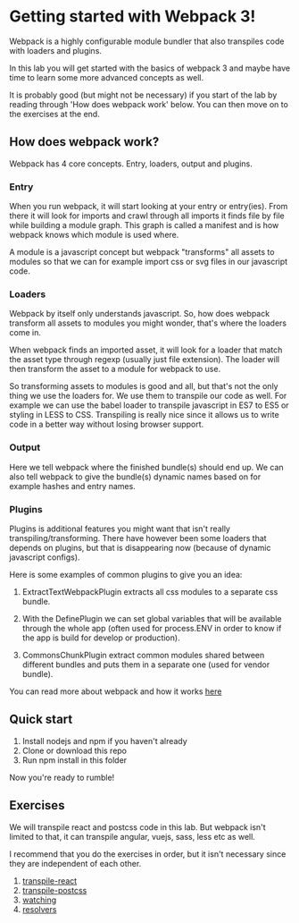 # Getting started with Webpack 3!
Webpack is a highly configurable module bundler that also transpiles code with loaders and plugins.

In this lab you will get started with the basics of webpack 3 and maybe have time to learn some more advanced concepts as well.

It is probably good (but might not be necessary) if you start of the lab by reading through 'How does webpack work' below. You can then move on to the exercises at the end. 

## How does webpack work?

Webpack has 4 core concepts. Entry, loaders, output and plugins.

### Entry

When you run webpack, it will start looking at your entry or entry(ies). From there it will look for imports and crawl through all imports it finds file by file while building a module graph. This graph is called a manifest and is how webpack knows which module is used where. 

A module is a javascript concept but webpack "transforms" all assets to modules so that we can for example import css or svg files in our javascript code.

### Loaders

Webpack by itself only understands javascript. So, how does webpack transform all assets to modules you might wonder, that's where the loaders come in. 

When webpack finds an imported asset, it will look for a loader that match the asset type through regexp (usually just file extension). The loader will then transform the asset to a module for webpack to use.

So transforming assets to modules is good and all, but that's not the only thing we use the loaders for. We use them to transpile our code as well. For example we can use the babel loader to transpile javascript in ES7 to ES5 or styling in LESS to CSS. Transpiling is really nice since it allows us to write code in a better way without losing browser support.

### Output

Here we tell webpack where the finished bundle(s) should end up. We can also tell webpack to give the bundle(s) dynamic names based on for example hashes and entry names.

### Plugins

Plugins is additional features you might want that isn't really transpiling/transforming. There have however been some loaders that depends on plugins, but that is disappearing now (because of dynamic javascript configs).

Here is some examples of common plugins to give you an idea:

1. ExtractTextWebpackPlugin extracts all css modules to a separate css bundle.

2. With the DefinePlugin we can set global variables that will be available through the whole app (often used for process.ENV in order to know if the app is build for develop or production).

3. CommonsChunkPlugin extract common modules shared between different bundles and puts them in a separate one (used for vendor bundle).

You can read more about webpack and how it works <a href="https://webpack.js.org/concepts/" target="_blank">here</a>

## Quick start

1. Install nodejs and npm if you haven't already
2. Clone or download this repo
3. Run npm install in this folder

Now you're ready to rumble!

## Exercises

We will transpile react and postcss code in this lab. But webpack isn't limited to that, it can transpile angular, vuejs, sass, less etc as well.

I recommend that you do the exercises in order, but it isn't necessary since they are independent of each other.

1. [transpile-react](./transpile-react)
1. [transpile-postcss](./transpile-postcss)
1. [watching](./watching)
1. [resolvers](./resolvers)